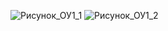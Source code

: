 ![Рисунок_ОУ1_1](https://user-images.githubusercontent.com/44517817/235096849-08d45d38-bbb0-483e-89b2-0a50e089dc6b.png)
![Рисунок_ОУ1_2](https://user-images.githubusercontent.com/44517817/235096889-abf6afc9-4a7a-4537-aa89-3e8ab975c184.png)
